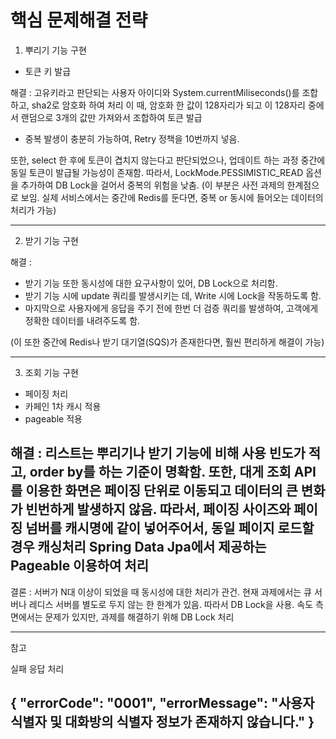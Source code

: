 # 핵심 문제해결 전략

1. 뿌리기 기능 구현

- 토큰 키 발급

해결 : 고유키라고 판단되는 사용자 아이디와 System.currentMiliseconds()를 조합하고, sha2로 암호화 하여 처리
이 때, 암호화 한 값이 128자리가 되고 이 128자리 중에서 랜덤으로 3개의 값만 가져와서 조합하여 토큰 발급
* 중복 발생이 충분히 가능하여, Retry 정책을 10번까지 넣음.

또한, select 한 후에 토큰이 겹치지 않는다고 판단되었으나, 업데이트 하는 과정 중간에 동일 토큰이 발급될 가능성이 존재함.
따라서, LockMode.PESSIMISTIC_READ 옵션을 추가하여 DB Lock을 걸어서 중복의 위험을 낮춤.
(이 부분은 사전 과제의 한계점으로 보임. 실제 서비스에서는 중간에 Redis를 둔다면, 중복 or 동시에 들어오는 데이터의 처리가 가능)

----------------------------------------------------------------------------------------------------------------------------------

2. 받기 기능 구현

해결 : 
- 받기 기능 또한 동시성에 대한 요구사항이 있어, DB Lock으로 처리함.
- 받기 기능 시에 update 쿼리를 발생시키는 데, Write 시에 Lock을 작동하도록 함.
- 마지막으로 사용자에게 응답을 주기 전에 한번 더 검증 쿼리를 발생하여, 고객에게 정확한 데이터를 내려주도록 함.

(이 또한 중간에 Redis나 받기 대기열(SQS)가 존재한다면, 훨씬 편리하게 해결이 가능)

----------------------------------------------------------------------------------------------------------------------------------

3. 조회 기능 구현

- 페이징 처리
- 카페인 1차 캐시 적용
- pageable 적용

해결 : 리스트는 뿌리기나 받기 기능에 비해 사용 빈도가 적고, order by를 하는 기준이 명확함.
또한, 대게 조회 API를 이용한 화면은 페이징 단위로 이동되고 데이터의 큰 변화가 빈번하게 발생하지 않음.
따라서, 페이징 사이즈와 페이징 넘버를 캐시명에 같이 넣어주어서, 동일 페이지 로드할 경우 캐싱처리
Spring Data Jpa에서 제공하는 Pageable 이용하여 처리
----------------------------------------------------------------------------------------------------------------------------------

결론 : 서버가 N대 이상이 되었을 때 동시성에 대한 처리가 관건.
현재 과제에서는 큐 서버나 레디스 서버를 별도로 두지 않는 한 한계가 있음.
따라서 DB Lock을 사용.
속도 측면에서는 문제가 있지만, 과제를 해결하기 위해 DB Lock 처리

----------------------------------------------------------------------------------------------------------------------------------
참고

실패 응답 처리

{
    "errorCode": "0001",
    "errorMessage": "사용자 식별자 및 대화방의 식별자 정보가 존재하지 않습니다."
}
----------------------------------------------------------------------------------------------------------------------------------